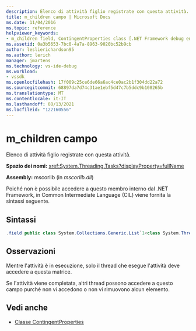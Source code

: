 ```yaml
---
description: Elenco di attività figlio registrate con questa attività.
title: m_children campo | Microsoft Docs
ms.date: 11/04/2016
ms.topic: reference
helpviewer_keywords:
- m_children field, ContingentProperties class [.NET Framework debug engines]
ms.assetid: 0a3b5653-7bc0-4a7a-8963-9020bc52b9cb
author: leslierichardson95
ms.author: lerich
manager: jmartens
ms.technology: vs-ide-debug
ms.workload:
- vssdk
ms.openlocfilehash: 17f009c25ce6de66a6ac4ce0ac2b1f304dd22a72
ms.sourcegitcommit: 68897da7d74c31ae1ebf5d47c7b5ddc9b108265b
ms.translationtype: MT
ms.contentlocale: it-IT
ms.lasthandoff: 08/13/2021
ms.locfileid: "122160556"
---
```

# <a name="m_children-field"></a>m_children campo
Elenco di attività figlio registrate con questa attività.

 **Spazio dei nomi:** <xref:System.Threading.Tasks?displayProperty=fullName>

 **Assembly:** mscorlib (in *mscorlib.dll*)

 Poiché non è possibile accedere a questo membro interno dal .NET Framework, in Common Intermediate Language (CIL) viene fornita la sintassi seguente.

## <a name="syntax"></a>Sintassi

```csharp
.field public class System.Collections.Generic.List`1<class System.Threading.Tasks.Task> m_children
```

## <a name="remarks"></a>Osservazioni
 Mentre l'attività è in esecuzione, solo il thread che esegue l'attività deve accedere a questa matrice.

 Se l'attività viene completata, altri thread possono accedere a questo campo purché non vi accedono o non vi rimuovono alcun elemento.

## <a name="see-also"></a>Vedi anche
- [Classe ContingentProperties](../../extensibility/debugger/contingentproperties-class-internal-members.md)
